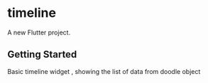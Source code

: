 # timeline

A new Flutter project.

## Getting Started

Basic timeline widget , showing the list of data from doodle object
